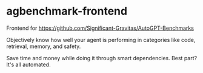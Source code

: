 # agbenchmark-frontend

Frontend for https://github.com/Significant-Gravitas/AutoGPT-Benchmarks

Objectively know how well your agent is performing in categories like code, retrieval, memory, and safety.

Save time and money while doing it through smart dependencies. Best part? It's all automated.
